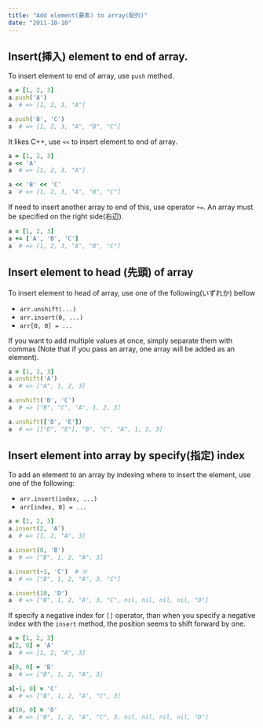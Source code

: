 ```yaml
---
title: "Add element(要素) to array(配列)"
date: "2011-10-10"
---
```


Insert(挿入) element to end of array.
----

To insert element to end of array, use `push` method.

```ruby
a = [1, 2, 3]
a.push('A')
a  # => [1, 2, 3, "A"]

a.push('B', 'C')
a  # => [1, 2, 3, "A", "B", "C"]
```

It likes C++, use `<<` to insert element to end of array.

```ruby
a = [1, 2, 3]
a << 'A'
a  # => [1, 2, 3, "A"]

a << 'B' << 'C'
a  # => [1, 2, 3, "A", "B", "C"]
```

If need to insert another array to end of this, use operator `+=`.
An array must be specified on the right side(右辺).

```ruby
a = [1, 2, 3]
a += ['A', 'B', 'C']
a  # => [1, 2, 3, "A", "B", "C"]
```


Insert element to head (先頭) of array
----

To insert element to head of array, use one of the following(いずれか) bellow

* `arr.unshift(...)`
* `arr.insert(0, ...)`
* `arr[0, 0] = ...`

If you want to add multiple values at once, simply separate them with commas
(Note that if you pass an array, one array will be added as an element).

```ruby
a = [1, 2, 3]
a.unshift('A')
a  # => ["A", 1, 2, 3]

a.unshift('B', 'C')
a  # => ["B", "C", "A", 1, 2, 3]

a.unshift(['D', 'E'])
a  # => [["D", "E"], "B", "C", "A", 1, 2, 3]
```


Insert element into array by specify(指定) index
----

To add an element to an array by indexing where to insert the element, use one of the following:

* `arr.insert(index, ...)`
* `arr[index, 0] = ...`

```ruby
a = [1, 2, 3]
a.insert(2, 'A')
a  # => [1, 2, "A", 3]

a.insert(0, 'B')
a  # => ["B", 1, 2, "A", 3]

a.insert(-1, 'C')  # ※
a  # => ["B", 1, 2, "A", 3, "C"]

a.insert(10, 'D')
a  # => ["B", 1, 2, "A", 3, "C", nil, nil, nil, nil, "D"]
```

If specify a negative index for `[]` operator,
than when you specify a negative index with the `insert` method,
the position seems to shift forward by one.

```ruby
a = [1, 2, 3]
a[2, 0] = 'A'
a  # => [1, 2, "A", 3]

a[0, 0] = 'B'
a  # => ["B", 1, 2, "A", 3]

a[-1, 0] = 'C'
a  # => ["B", 1, 2, "A", "C", 3]

a[10, 0] = 'D'
a  # => ["B", 1, 2, "A", "C", 3, nil, nil, nil, nil, "D"]
```

